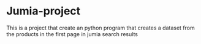 # Jumia-project
This is a project that create an python program that creates a dataset from  the products in the first page in jumia search results
